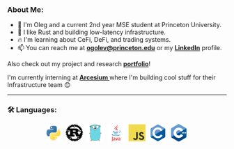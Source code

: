 ### About Me:
- 📒 I'm Oleg and a current 2nd year MSE student at Princeton University.
- 🦀 I like Rust and building low-latency infrastructure.
- 🔥 I'm learning about CeFi, DeFi, and trading systems.
- 📫 You can reach me at <b>ogolev@princeton.edu</b> or my <b>[LinkedIn](https://www.linkedin.com/in/oleg-golev/)</b> profile.

Also check out my project and research <b>[portfolio](oleggolev.github.io)</b>!

I'm currently interning at [<b> Arcesium </b>](https://www.arcesium.com/) where I'm building cool stuff for their Infrastructure team 😊

---

### :hammer_and_wrench: Languages:

<div align="center">
  <img src="https://github.com/devicons/devicon/blob/master/icons/python/python-original.svg" title="Python" alt="Python" width="40" height="40"/>&nbsp;
  <img src="https://github.com/devicons/devicon/blob/master/icons/rust/rust-plain.svg" title="Rust" alt="Rust" width="40" height="40"/>&nbsp;
  <img src="https://github.com/devicons/devicon/blob/master/icons/go//go-original.svg" title="Go" alt="Rust" width="40" height="40"/>&nbsp;
  <img src="https://github.com/devicons/devicon/blob/master/icons/java/java-original-wordmark.svg" title="Java" alt="Java" width="40" height="40"/>&nbsp;
  <img src="https://github.com/devicons/devicon/blob/master/icons/javascript/javascript-original.svg" title="JavaScript" alt="JavaScript" width="40" height="40"/>&nbsp;
  <img src="https://github.com/devicons/devicon/blob/master/icons/c/c-original.svg" title="C" width="40" height="40"/>&nbsp;
  <img src="https://github.com/devicons/devicon/blob/master/icons/cplusplus/cplusplus-original.svg" title="C" width="40" height="40"/>&nbsp;
</div>
